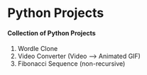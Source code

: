 # Python Projects

#### Collection of Python Projects

1. Wordle Clone
2. Video Converter (Video --> Animated GIF)
3. Fibonacci Sequence (non-recursive)
